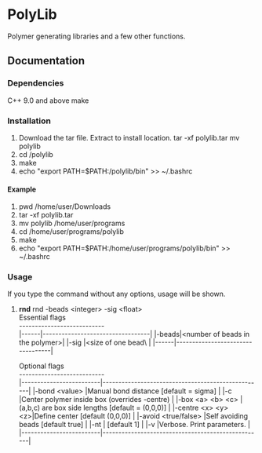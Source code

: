 # PolyLib
Polymer generating libraries and a few other functions.
## Documentation
### Dependencies
C++ 9.0 and above
make

### Installation
1.  Download the tar file. Extract to install location.
    tar -xf polylib.tar
    mv polylib <install location>
2.  cd <install location>/polylib
3.  make
4.  echo "export PATH=$PATH:<install location>/polylib/bin" >> ~/.bashrc
#### Example
1.  pwd
    /home/user/Downloads
2.  tar -xf polylib.tar
3.  mv polylib /home/user/programs
4.  cd /home/user/programs/polylib
5.  make
6.  echo "export PATH=$PATH:/home/user/programs/polylib/bin" >> ~/.bashrc
    
### Usage
If you type the command without any options, usage will be shown.
1.  **rnd** 
    rnd -beads \<integer\> -sig \<float\></br>
    Essential flags</br>
    ---------------------------</br>
    |------|----------------------------------|
    |-beads|\<number of beads in the polymer\>|
    |-sig  |\<size of one bead\               |
    |------|----------------------------------|
    
    Optional flags</br>
    ---------------------------</br>
    |-------------------------|---------------------------------------------------|
    |-bond \<value\>          |Manual bond distance \[default = sigma\]           |
    |-c                       |Center polymer inside box (overrides -centre)      |
    |-box \<a\> \<b\> \<c\>   |(a,b,c) are box side lengths \[default = (0,0,0)\] |
    |-centre \<x\> \<y\> \<z\>|Define center \[default (0,0,0)\]                   |
    |-avoid \<true/false\>    |Self avoiding beads \[default true\]               |
    |-nt                      |<number of CPU threads to use> \[default 1\]       |
    |-v                       |Verbose. Print parameters.                         |
    |-------------------------|---------------------------------------------------|
    
